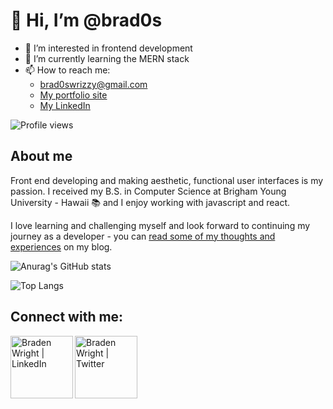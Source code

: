 # 👋 Hi, I’m @brad0s
- 👀 I’m interested in frontend development
- 🌱 I’m currently learning the MERN stack
- 📫 How to reach me: 
  - brad0swrizzy@gmail.com
  - [My portfolio site](https://bradenwright.gatsbyjs.io/)
  - [My LinkedIn](https://www.linkedin.com/in/wright-braden/)

![Profile views](https://gpvc.arturio.dev/brad0s)

## About me

Front end developing and making aesthetic, functional user interfaces is my passion. I received my B.S. in Computer Science at Brigham Young University - Hawaii 📚 and I enjoy working with javascript and react.

I love learning and challenging myself and look forward to continuing my journey as a developer - you can [read some of my thoughts and experiences](https://brad0s.github.io/) on my blog.


![Anurag's GitHub stats](https://github-readme-stats.vercel.app/api?username=brad0s&theme=dark&hide=stars,issues)

![Top Langs](https://github-readme-stats.vercel.app/api/top-langs/?username=brad0s&layout=compact&theme=dark)

## Connect with me:

<a href="https://www.linkedin.com/in/wright-braden/"><img align="left" src="https://img.shields.io/badge/LinkedIn-0077B5?style=for-the-badge&logo=linkedin&logoColor=white" alt="Braden Wright | LinkedIn" width="100px"/></a>
<a href="https://twitter.com/Braden23763605"><img align="left" src="https://img.shields.io/badge/Twitter-1DA1F2?style=for-the-badge&logo=twitter&logoColor=white" alt="Braden Wright | Twitter" width="100px"/></a>

<!---
brad0s/brad0s is a ✨ special ✨ repository because its `README.md` (this file) appears on your GitHub profile.
You can click the Preview link to take a look at your changes.
--->
